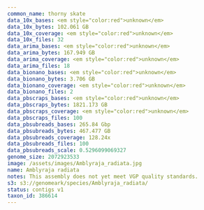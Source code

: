 ```yaml
---
common_name: thorny skate
data_10x_bases: <em style="color:red">unknown</em>
data_10x_bytes: 102.061 GB
data_10x_coverage: <em style="color:red">unknown</em>
data_10x_files: 32
data_arima_bases: <em style="color:red">unknown</em>
data_arima_bytes: 167.949 GB
data_arima_coverage: <em style="color:red">unknown</em>
data_arima_files: 18
data_bionano_bases: <em style="color:red">unknown</em>
data_bionano_bytes: 3.706 GB
data_bionano_coverage: <em style="color:red">unknown</em>
data_bionano_files: 2
data_pbscraps_bases: <em style="color:red">unknown</em>
data_pbscraps_bytes: 1821.173 GB
data_pbscraps_coverage: <em style="color:red">unknown</em>
data_pbscraps_files: 100
data_pbsubreads_bases: 265.84 Gbp
data_pbsubreads_bytes: 467.477 GB
data_pbsubreads_coverage: 128.24x
data_pbsubreads_files: 100
data_pbsubreads_scale: 0.5296099069327
genome_size: 2072923533
image: /assets/images/Amblyraja_radiata.jpg
name: Amblyraja radiata
notes: This assembly does not yet meet VGP quality standards.
s3: s3://genomeark/species/Amblyraja_radiata/
status: contigs v1
taxon_id: 386614
---
```

